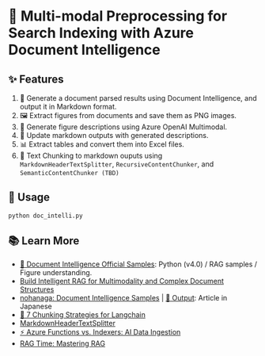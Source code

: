 # 📄 Multi-modal Preprocessing for Search Indexing with Azure Document Intelligence

## ✨ Features

1. 📝 Generate a document parsed results using Document Intelligence, and output it in Markdown format.
1. 🖼️ Extract figures from documents and save them as PNG images.
1. 🤖 Generate figure descriptions using Azure OpenAI Multimodal.
1. 📝 Update markdown outputs with generated descriptions.
1. 📊 Extract tables and convert them into Excel files.
1. 📖 Text Chunking to markdown ouputs using `MarkdownHeaderTextSplitter`, `RecursiveContentChunker`, and `SemanticContentChunker (TBD)`

## 🚀 Usage

```
python doc_intelli.py
```

## 📚 Learn More

- [📘 Document Intelligence Official Samples](https://github.com/Azure-Samples/document-intelligence-code-samples): Python (v4.0) / RAG samples / Figure understanding.
- [Build Intelligent RAG for Multimodality and Complex Document Structures](https://techcommunity.microsoft.com/blog/azure-ai-services-blog/build-intelligent-rag-for-multimodality-and-complex-document-structure/4118184)
- [nohanaga: Document Intelligence Samples](https://github.com/nohanaga/document-intelligence-samples) | [🔗 Output](https://qiita.com/nohanaga/items/1263f4a6bc909b6524c8): Article in Japanese
- [📖 7 Chunking Strategies for Langchain](https://medium.com/@anixlynch/7-chunking-strategies-for-langchain-b50dac194813#6da7)
- [MarkdownHeaderTextSplitter](https://python.langchain.com/docs/how_to/markdown_header_metadata_splitter/)
- [⚡ Azure Functions vs. Indexers: AI Data Ingestion](https://devblogs.microsoft.com/ise/unlock-ai-search-potential-the-case-for-azure-functions-in-data-ingestion/)
- [RAG Time: Mastering RAG](https://github.com/microsoft/rag-time)
